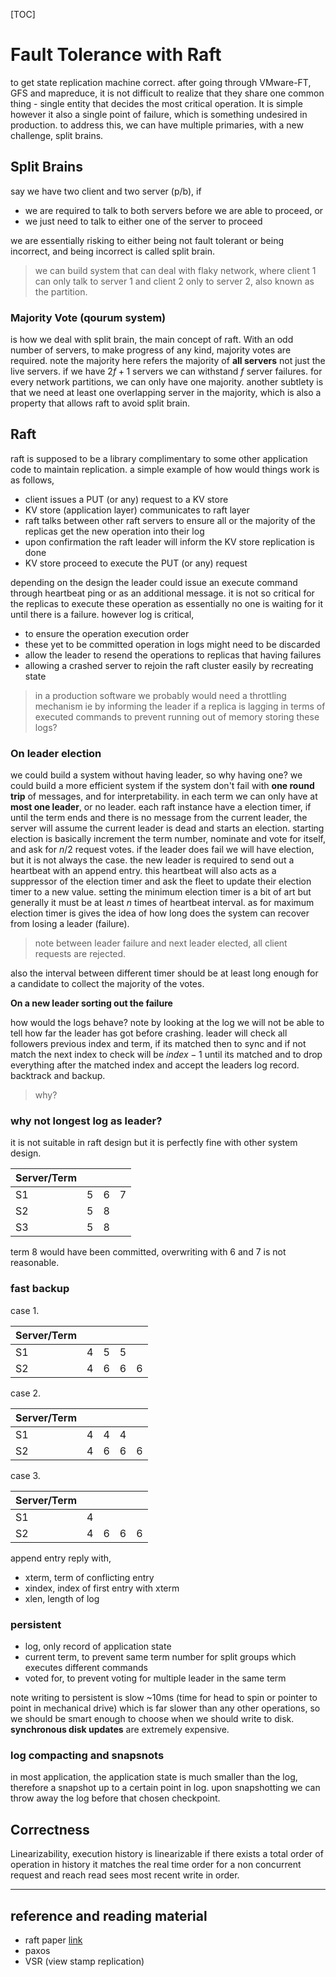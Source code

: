 [TOC]

# Fault Tolerance with Raft

to get state replication machine correct. after going through VMware-FT, GFS and mapreduce, it is not difficult to realize that they share one common thing - single entity that decides the most critical operation. It is simple however it also a single point of failure, which is something undesired in production. to address this, we can have multiple primaries, with a new challenge, split brains.

## Split Brains

say we have two client and two server (p/b), if

- we are required to talk to both servers before we are able to proceed, or
- we just need to talk to either one of the server to proceed

we are essentially risking to either being not fault tolerant or being incorrect, and being incorrect is called split brain.

> we can build system that can deal with flaky network, where client 1 can only talk to server 1 and client 2 only to server 2, also known as the partition.

### Majority Vote (qourum system)

is how we deal with split brain, the main concept of raft. With an odd number of servers, to make progress of any kind, majority votes are required. note the majority here refers the majority of **all servers** not just the live servers. if we have $2f + 1$ servers we can withstand $f$ server failures. for every network partitions, we can only have one majority. another subtlety is that we need at least one overlapping server in the majority, which is also a property that allows raft to avoid split brain.

## Raft

raft is supposed to be a library complimentary to some other application code to maintain replication. a simple example of how would things work is as follows,

- client issues a PUT (or any) request to a KV store
- KV store (application layer) communicates to raft layer
- raft talks between other raft servers to ensure all or the majority of the replicas get the new operation into their log
- upon confirmation the raft leader will inform the KV store replication is done
- KV store proceed to execute the PUT (or any) request

depending on the design the leader could issue an execute command through heartbeat ping or as an additional message. it is not so critical for the replicas to execute these operation as essentially no one is waiting for it until there is a failure. however log is critical, 

- to ensure the operation execution order
- these yet to be committed operation in logs might need to be discarded
- allow the leader to resend the operations to replicas that having failures
- allowing a crashed server to rejoin the raft cluster easily by recreating state

> in a production software we probably would need a throttling mechanism ie by informing the leader if a replica is lagging in terms of executed commands to prevent running out of memory storing these logs?

### On leader election

we could build a system without having leader, so why having one? we could build a more efficient system if the system don't fail with **one round trip** of messages, and for interpretability. in each term we can only have at **most one leader**, or no leader. each raft instance have a election timer, if until the term ends and there is no message from the current leader, the server will assume the current leader is dead and starts an election. starting election is basically increment the term number, nominate and vote for itself, and ask for $n/2$ request votes. if the leader does fail we will have election, but it is not always the case. the new leader is required to send out a heartbeat with an append entry. this heartbeat will also acts as a suppressor of the election timer and ask the fleet to update their election timer to a new value. setting the minimum election timer is a bit of art but generally it must be at least $n$ times of heartbeat interval. as for maximum election timer is gives the idea of how long does the system can recover from losing a leader (failure).

> note between leader failure and next leader elected, all client requests are rejected.

also the interval between different timer should be at least long enough for a candidate to collect the majority of the votes.

**On a new leader sorting out the failure**

how would the logs behave? note by looking at the log we will not be able to tell how far the leader has got before crashing. leader will check all followers previous index and term, if its matched then to sync and if not match the next index to check will be $index - 1$ until its matched and to drop everything after the matched index and accept the leaders log record. backtrack and backup.

> why?

### why not longest log as leader?

it is not suitable in raft design but it is perfectly fine with other system design.

| Server/Term |      |      |      |
| ----------- | ---- | ---- | ---- |
| S1          | 5    | 6    | 7    |
| S2          | 5    | 8    |      |
| S3          | 5    | 8    |      |

term 8 would have been committed, overwriting with 6 and 7 is not reasonable.

### fast backup

case 1.

| Server/Term |      |      |      |      |
| ----------- | ---- | ---- | ---- | ---- |
| S1          | 4    | 5    | 5    |      |
| S2          | 4    | 6    | 6    | 6    |

case 2.

| Server/Term |      |      |      |      |
| ----------- | ---- | ---- | ---- | ---- |
| S1          | 4    | 4    | 4    |      |
| S2          | 4    | 6    | 6    | 6    |

case 3.

| Server/Term |      |      |      |      |
| ----------- | ---- | ---- | ---- | ---- |
| S1          | 4    |      |      |      |
| S2          | 4    | 6    | 6    | 6    |

append entry reply with,

- xterm, term of conflicting entry
- xindex, index of first entry with xterm
- xlen, length of log

### persistent

- log, only record of application state
- current term, to prevent same term number for split groups which executes different commands
- voted for, to prevent voting for multiple leader in the same term

note writing to persistent is slow ~10ms (time for head to spin or pointer to point in mechanical drive) which is far slower than any other operations, so we should be smart enough to choose when we should write to disk. **synchronous disk updates** are extremely expensive.

### log compacting and snapsnots

in most application, the application state is much smaller than the log, therefore a snapshot up to a certain point in log. upon snapshotting we can throw away the log before that chosen checkpoint.

## Correctness

Linearizability, execution history is linearizable if there exists a total order of operation in history it matches the real time order for a non concurrent request and reach read sees most recent write in order.

___

## reference and reading material

- raft paper [link](https://raft.github.io/raft.pdf)
- paxos
- VSR (view stamp replication)